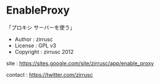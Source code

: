 ﻿EnableProxy
===========

「プロキシ サーバーを使う」

* Author : zirrusc
* License : GPL v3
* Copyright : zirrusc 2012

site : https://sites.google.com/site/zirrusc/app/enable_proxy

contact : https://twitter.com/zirrusc

